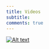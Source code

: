 ```yaml
---
title: Videos
subtitle: 
comments: true
---
```

[![Alt text](/img/samurai.jpg)](https://www.youtube.com/watch?v=configuroweb)